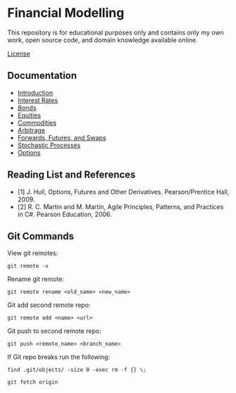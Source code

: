 # Financial Modelling

This repository is for educational purposes only and contains only my own work, open source code, and domain knowledge available online.

[License](license.txt)

## Documentation

- [Introduction](quant-library/documentation/1_introduction.md)
- [Interest Rates](quant-library/documentation/2_interest-rates.md)
- [Bonds](quant-library/documentation/3_bonds.md)
- [Equities](quant-library/documentation/4_equities.md)
- [Commodities](quant-library/documentation/5_commodities.md)
- [Arbitrage](quant-library/documentation/6_arbitrage.md)
- [Forwards, Futures, and Swaps](quant-library/documentation/7_forwards_futures_swaps.md)
- [Stochastic Processes](quant-library/documentation/8_stochastic-processes.md)
- [Options](quant-library/documentation/9_options.md)

## Reading List and References

- [1] J. Hull, Options, Futures and Other Derivatives. Pearson/Prentice Hall, 2009.
- [2] R. C. Martin and M. Martin, Agile Principles, Patterns, and Practices in C#. Pearson Education, 2006.


## Git Commands

View git remotes:

    git remote -v

Rename git remote:

    git remote rename <old_name> <new_name>

Git add second remote repo:

    git remote add <name> <url>

Git push to second remote repo:

    git push <remote_name> <branch_name>

If Git repo breaks run the following:

    find .git/objects/ -size 0 -exec rm -f {} \;

    git fetch origin
